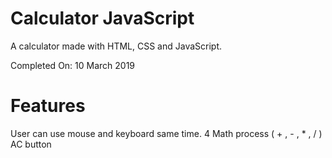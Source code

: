 # Calculator JavaScript
A calculator made with HTML, CSS and JavaScript.


Completed On: 10 March 2019


# Features

User can use mouse and keyboard same time.
4 Math process ( + , - , * , / )
AC button
